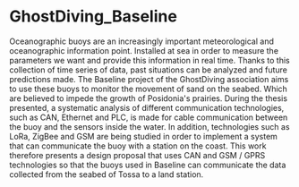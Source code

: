# GhostDiving_Baseline
Oceanographic buoys are an increasingly important meteorological and oceanographic information point. Installed at sea in order to measure the parameters we want and provide this information in real time. Thanks to this collection of time series of data, past situations can be analyzed and future predictions made. The Baseline project of the GhostDiving association aims to use these buoys to monitor the movement of sand on the seabed. Which are believed to impede the growth of Posidonia's prairies. During the thesis presented, a systematic analysis of different communication technologies, such as CAN, Ethernet and PLC, is made for cable communication between the buoy and the sensors inside the water. In addition, technologies such as LoRa, ZigBee and GSM are being studied in order to implement a system that can communicate the buoy with a station on the coast. This work therefore presents a design proposal that uses CAN and GSM / GPRS technologies so that the buoys used in Baseline can communicate the data collected from the seabed of Tossa to a land station.
